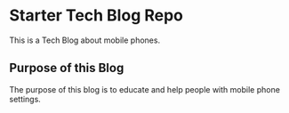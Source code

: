 # Starter Tech Blog Repo

This is a Tech Blog about mobile phones.

## Purpose of this Blog

The purpose of this blog is to educate and help people with mobile phone settings.
